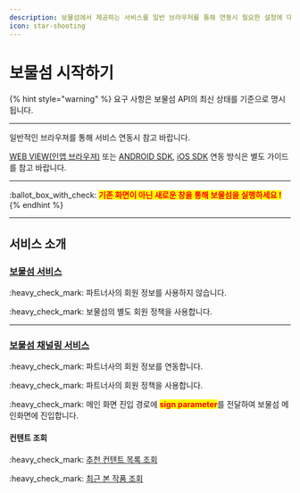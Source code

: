 ```yaml
---
description: 보물섬에서 제공하는 서비스를 일반 브라우저를 통해 연동시 필요한 설정에 대해 알아 보세요.
icon: star-shooting
---
```


# 보물섬 시작하기

{% hint style="warning" %}
요구 사항은 보물섬 API의 최신 상태를 기준으로 명시됩니다.

***

일반적인 브라우져를 통해 서비스 연동시 참고 바랍니다.

[WEB VIEW(인앱 브라우져)](../web-view/start/) 또는 [ANDROID SDK](broken-reference), [iOS SDK](broken-reference) 연동 방식은 별도 가이드를 참고 바랍니다.

***

:ballot\_box\_with\_check:  <mark style="color:red;">**기존 화면이 아닌 새로운 창을 통해 보물섬을 실행하세요 !**</mark>
{% endhint %}

***

## 서비스 소개

### [보물섬 서비스](standard.md)

:heavy\_check\_mark: 파트너사의 회원 정보를 사용하지 않습니다.

:heavy\_check\_mark: 보물섬의 별도 회원 정책을 사용합니다.

***

### [보물섬 채널링 서비스](channeling/)

:heavy\_check\_mark: 파트너사의 회원 정보를 연동합니다.

:heavy\_check\_mark: 파트너사의 회원 정책을 사용합니다.

:heavy\_check\_mark: 메인 화면 진입 경로에 <mark style="color:red;">**sign parameter**</mark>를 전달하여 보물섬 메인화면에 진입합니다.

#### 컨텐트 조회

:heavy\_check\_mark: [추천 컨텐트 목록 조회](channeling/recommendation.md)

:heavy\_check\_mark: [최근 본 작품 조회](channeling/recently.md)
